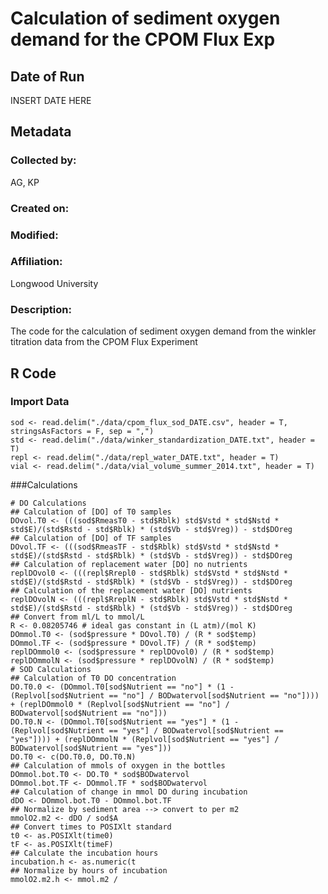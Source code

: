 # Calculation of sediment oxygen demand for the CPOM Flux Exp

## Date of Run 

INSERT DATE HERE

## Metadata

### Collected by:

AG, KP

### Created on:

### Modified:

### Affiliation:

Longwood University

### Description: 

The code for the calculation of sediment oxygen demand from the winkler titration data from the CPOM Flux Experiment

## R Code

### Import Data

    sod <- read.delim("./data/cpom_flux_sod_DATE.csv", header = T, stringsAsFactors = F, sep = ",")
    std <- read.delim("./data/winker_standardization_DATE.txt", header = T)
    repl <- read.delim("./data/repl_water_DATE.txt", header = T)
    vial <- read.delim("./data/vial_volume_summer_2014.txt", header = T)

###Calculations

    # DO Calculations
    ## Calculation of [DO] of T0 samples
    DOvol.T0 <- (((sod$RmeasT0 - std$Rblk) std$Vstd * std$Nstd * std$E)/(std$Rstd - std$Rblk) * (std$Vb - std$Vreg)) - std$DOreg
    ## Calculation of [DO] of TF samples
    DOvol.TF <- (((sod$RmeasTF - std$Rblk) std$Vstd * std$Nstd * std$E)/(std$Rstd - std$Rblk) * (std$Vb - std$Vreg)) - std$DOreg
    ## Calculation of replacement water [DO] no nutrients
    replDOvol0 <- (((repl$Rrepl0 - std$Rblk) std$Vstd * std$Nstd * std$E)/(std$Rstd - std$Rblk) * (std$Vb - std$Vreg)) - std$DOreg
    ## Calculation of the replacement water [DO] nutrients
    replDOvolN <- (((repl$RreplN - std$Rblk) std$Vstd * std$Nstd * std$E)/(std$Rstd - std$Rblk) * (std$Vb - std$Vreg)) - std$DOreg
    ## Convert from ml/L to mmol/L
    R <- 0.08205746 # ideal gas constant in (L atm)/(mol K)
    DOmmol.T0 <- (sod$pressure * DOvol.T0) / (R * sod$temp)
    DOmmol.TF <- (sod$pressure * DOvol.TF) / (R * sod$temp)
    replDOmmol0 <- (sod$pressure * replDOvol0) / (R * sod$temp)
    replDOmmolN <- (sod$pressure * replDOvolN) / (R * sod$temp)
    # SOD Calculations
    ## Calculation of T0 DO concentration
    DO.T0.0 <- (DOmmol.T0[sod$Nutrient == "no"] * (1 - (Replvol[sod$Nutrient == "no"] / BODwatervol[sod$Nutrient == "no"]))) + (replDOmmol0 * (Replvol[sod$Nutrient == "no"] / BODwatervol[sod$Nutrient == "no"]))
    DO.T0.N <- (DOmmol.T0[sod$Nutrient == "yes"] * (1 - (Replvol[sod$Nutrient == "yes"] / BODwatervol[sod$Nutrient == "yes"]))) + (replDOmmolN * (Replvol[sod$Nutrient == "yes"] / BODwatervol[sod$Nutrient == "yes"]))
    DO.T0 <- c(DO.T0.0, DO.T0.N)
    ## Calculation of mmols of oxygen in the bottles
    DOmmol.bot.T0 <- DO.T0 * sod$BODwatervol
    DOmmol.bot.TF <- DOmmol.TF * sod$BODwatervol
    ## Calculation of change in mmol DO during incubation
    dDO <- DOmmol.bot.T0 - DOmmol.bot.TF
    ## Normalize by sediment area --> convert to per m2
    mmolO2.m2 <- dDO / sod$A
    ## Convert times to POSIXlt standard
    t0 <- as.POSIXlt(time0)
    tF <- as.POSIXlt(timeF)
    ## Calculate the incubation hours
    incubation.h <- as.numeric(t
    ## Normalize by hours of incubation
    mmolO2.m2.h <- mmol.m2 / 
